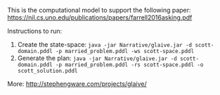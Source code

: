 This is the computational model to support the following paper:
https://nil.cs.uno.edu/publications/papers/farrell2016asking.pdf

Instructions to run:
1. Create the state-space: `java -jar Narrative/glaive.jar -d scott-domain.pddl -p married_problem.pddl -ws scott-space.pddl`
2. Generate the plan: `java -jar Narrative/glaive.jar -d scott-domain.pddl -p married_problem.pddl -rs scott-space.pddl -o scott_solution.pddl`

More:
http://stephengware.com/projects/glaive/
